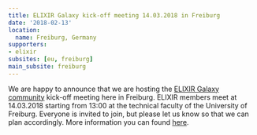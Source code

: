 ```yaml
---
title: ELIXIR Galaxy kick-off meeting 14.03.2018 in Freiburg
date: '2018-02-13'
location:
  name: Freiburg, Germany
supporters:
- elixir
subsites: [eu, freiburg]
main_subsite: freiburg
---
```


We are happy to announce that we are hosting the [ELIXIR Galaxy community](https://www.elixir-europe.org/about/groups/galaxy-wg) kick-off meeting here in Freiburg. ELIXIR members meet at 14.03.2018 starting from 13:00 at the technical faculty of the University of Freiburg. Everyone is invited to join, but please let us know so that we can plan accordingly. More information you can found [here](https://bit.ly/2F03Pzb).

